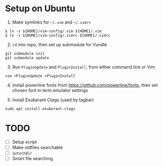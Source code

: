 # Setup on Ubuntu

1. Make symlinks for `~/.vim` and `~/.vimrc`

```
$ ln -s ${HOME}/vim-config/.vim ${HOME}/.vim
$ ln -s ${HOME}/vim-config/.vimrc ${HOME}/.vimrc
```

2. `cd` into repo, then set up submodule for Vundle

```
git submodule init
git submodule update
```

3. Run `PluginUpdate` and `PluginInstall`, from either command line or Vim

```
vim +PluginUpdate +PluginInstall
```

4. Install powerline fonts from https://github.com/powerline/fonts, then set chosen font in term emulator settings

5. Install Exuberant Ctags (used by tagbar)

```
sudo apt install exuberant-ctags
```

# TODO

- [ ] Setup script
- [ ] Make oldfiles searchable
- [ ] `autochdir`
- [ ] Smart file searching
